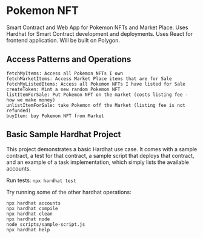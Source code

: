 
# Pokemon NFT
Smart Contract and Web App for Pokemon NFTs and Market Place. Uses Hardhat for Smart Contract development and deployments. Uses React for frontend application. Will be built on Polygon.

## Access Patterns and Operations
```shell
fetchMyItems: Access all Pokemon NFTs I own
fetchMarketItems: Access Market Place items that are for Sale
fetchMyListedItems: Access all Pokemon NFTs I have listed for Sale
createToken: Mint a new random Pokemon NFT
listItemForSale: Put Pokemon NFT on the market (costs listing fee - how we make money)
unlistItemForSale: take Pokemon off the Market (listing fee is not refunded)
buyItem: buy Pokemon NFT from Market
```

## Basic Sample Hardhat Project

This project demonstrates a basic Hardhat use case. It comes with a sample contract, a test for that contract, a sample script that deploys that contract, and an example of a task implementation, which simply lists the available accounts.

Run tests:
`npx hardhat test`

Try running some of the other hardhat operations:

```shell
npx hardhat accounts
npx hardhat compile
npx hardhat clean
npx hardhat node
node scripts/sample-script.js
npx hardhat help
```
